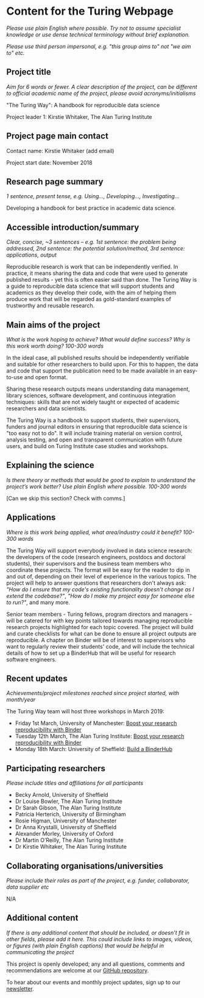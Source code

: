 # Content for the Turing Webpage

*Please use plain English where possible. Try not to assume specialist knowledge or use dense technical terminology without brief explanation.*

*Please use third person impersonal, e.g. "this group aims to" not "we aim to" etc.*

## Project title
*Aim for 6 words or fewer. A clear description of the project, can be different to official academic
name of the project, please avoid acronyms/initialisms*

"The Turing Way": A handbook for reproducible data science

Project leader 1: Kirstie Whitaker, The Alan Turing Institute

## Project page main contact

Contact name: Kirstie Whitaker (add email)

Project start date: November 2018

## Research page summary
*1 sentence, present tense, e.g. Using…, Developing…, Investigating…*

Developing a handbook for best practice in academic data science.

## Accessible introduction/summary
*Clear, concise, ~3 sentences – e.g. 1st sentence: the problem being addressed, 2nd sentence: the potential solution/method, 3rd sentence: applications, output*

Reproducible research is work that can be independently verified. In practice, it means sharing the data and code that were used to generate published results - yet this is often easier said than done. The Turing Way is a guide to reproducible data science that will support students and academics as they develop their code, with the aim of helping them produce work that will be regarded as gold-standard examples of trustworthy and reusable research.

## Main aims of the project
*What is the work hoping to achieve? What would define success? Why is this work worth doing? 100-300 words*

In the ideal case, all published results should be independently verifiable and suitable for other researchers to build upon. For this to happen, the data and code that support the publication need to be made available in an easy-to-use and open format.

Sharing these research outputs means understanding data management, library sciences, software development, and continuous integration techniques: skills that are not widely taught or expected of academic researchers and data scientists.

The Turing Way is a handbook to support students, their supervisors, funders and journal editors in ensuring that reproducible data science is "too easy not to do". It will include training material on version control, analysis testing, and open and transparent communication with future users, and build on Turing Institute case studies and workshops.

## Explaining the science
*Is there theory or methods that would be good to explain to understand the project’s work better? Use plain English where possible. 100-300 words*

[Can we skip this section? Check with comms.]

## Applications
*Where is this work being applied, what area/industry could it benefit? 100-300 words*

The Turing Way will support everybody involved in data science research: the developers of the code (research engineers, postdocs and doctoral students), their supervisors and the business team members who coordinate these projects. The format will be easy for the reader to dip in and out of, depending on their level of experience in the various topics. The project will help to answer questions that researchers don't always ask: *"How do I ensure that my code's existing functionality doesn't change as I extend the codebase?"*, *"How do I make my project easy for someone else to run?"*, and many more.

Senior team members - Turing fellows, program directors and managers - will be catered for with key points tailored towards managing reproducible research projects highlighted for each topic covered. The project will build and curate checklists for what can be done to ensure all project outputs are reproducible. A chapter on Binder will be of interest to supervisors who want to regularly review their students' code, and will include the technical details of how to set up a BinderHub that will be useful for research software engineers.

## Recent updates
*Achievements/project milestones reached since project started, with month/year*

The Turing Way team will host three workshops in March 2019:
- Friday 1st March, University of Manchester: [Boost your research reproducibility with Binder](https://www.eventbrite.co.uk/e/boost-your-research-reproducibility-with-binder-manchester-registration-55331997494)
- Tuesday 12th March, The Alan Turing Institute: [Boost your research reproducibility with Binder](https://www.eventbrite.co.uk/e/boost-your-research-reproducibility-with-binder-london-registration-55337162944)
- Monday 18th March: University of Sheffield: [Build a BinderHub](https://www.eventbrite.co.uk/e/build-a-binderhub-registration-55336756729)

## Participating researchers
*Please include titles and affiliations for all participants*

- Becky Arnold, University of Sheffield
- Dr Louise Bowler, The Alan Turing Institute
- Dr Sarah Gibson, The Alan Turing Institute
- Patricia Herterich, University of Birmingham
- Rosie Higman, University of Manchester
- Dr Anna Krystalli, University of Sheffield
- Alexander Morley, University of Oxford
- Dr Martin O’Reilly, The Alan Turing Institute
- Dr Kirstie Whitaker, The Alan Turing Institute

## Collaborating organisations/universities
*Please include their roles as part of the project, e.g. funder, collaborator, data supplier etc*

N/A

## Additional content
*If there is any additional content that should be included, or doesn’t fit in other fields, please add it here. This could include links to images, videos, or figures (with plain English captions) that would be helpful in communicating the project*

This project is openly developed; any and all questions, comments and recommendations are welcome at our [GitHub repository](https://github.com/alan-turing-institute/the-turing-way).

To hear about our events and monthly project updates, sign up to our [newsletter](https://tinyletter.com/TuringWay).
